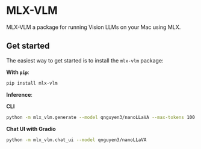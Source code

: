 # MLX-VLM

MLX-VLM a package for running Vision LLMs on your Mac using MLX.


## Get started

The easiest way to get started is to install the `mlx-vlm` package:

**With `pip`**:

```sh
pip install mlx-vlm
```

**Inference**:

**CLI**
```sh
python -m mlx_vlm.generate --model qnguyen3/nanoLLaVA --max-tokens 100 --temp 0.0
```

**Chat UI with Gradio**
```sh
python -m mlx_vlm.chat_ui --model qnguyen3/nanoLLaVA
```